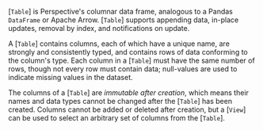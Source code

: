 [`Table`] is Perspective's columnar data frame, analogous to a Pandas `DataFrame`
or Apache Arrow. [`Table`] supports appending data, in-place updates, removal
by index, and notifications on update.

A [`Table`] contains columns, each of which have a unique name, are strongly and
consistently typed, and contains rows of data conforming to the column's type.
Each column in a [`Table`] must have the same number of rows, though not every row
must contain data; null-values are used to indicate missing values in the
dataset.

The columns of a [`Table`] are _immutable after creation_, which means their names
and data types cannot be changed after the [`Table`] has been created. Columns
cannot be added or deleted after creation, but a [`View`] can be used to select an
arbitrary set of columns from the [`Table`].
